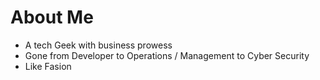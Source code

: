 # About Me
- A tech Geek with business prowess
- Gone from Developer to Operations / Management to Cyber Security
- Like Fasion 
